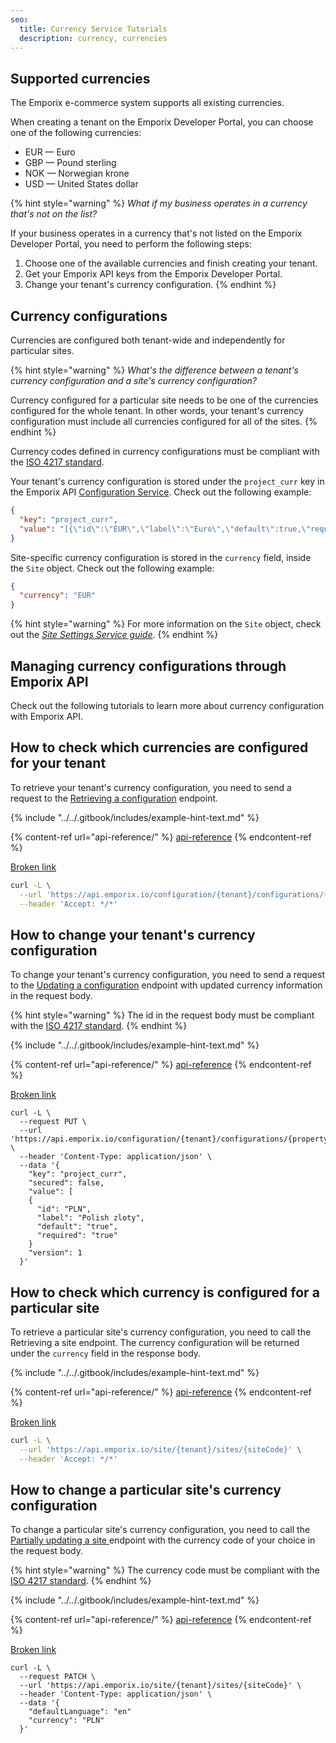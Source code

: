 ```yaml
---
seo:
  title: Currency Service Tutorials
  description: currency, currencies
---
```


## Supported currencies

The Emporix e-commerce system supports all existing currencies.

When creating a tenant on the Emporix Developer Portal, you can choose one of the following currencies:

* EUR — Euro
* GBP — Pound sterling
* NOK — Norwegian krone
* USD — United States dollar

{% hint style="warning" %}
_What if my business operates in a currency that's not on the list?_

If your business operates in a currency that's not listed on the Emporix Developer Portal, you need to perform the following steps:

1. Choose one of the available currencies and finish creating your tenant.
2. Get your Emporix API keys from the Emporix Developer Portal.
3. Change your tenant's currency configuration.
{% endhint %}

## Currency configurations

Currencies are configured both tenant-wide and independently for particular sites.

{% hint style="warning" %}
_What's the difference between a tenant's currency configuration and a site's currency configuration?_

Currency configured for a particular site needs to be one of the currencies configured for the whole tenant. In other words, your tenant's currency configuration must include all currencies configured for all of the sites.
{% endhint %}

Currency codes defined in currency configurations must be compliant with the [ISO 4217 standard](https://en.wikipedia.org/wiki/ISO_4217).

Your tenant's currency configuration is stored under the `project_curr` key in the Emporix API [Configuration Service](../../openapi/configuration/). Check out the following example:

```json
{
  "key": "project_curr",
  "value": "[{\"id\":\"EUR\",\"label\":\"Euro\",\"default\":true,\"required\":true},{\"id\":\"GBP\",\"label\":\"Pound sterling\",\"default\":false,\"required\":false}]"
}
```

Site-specific currency configuration is stored in the `currency` field, inside the `Site` object. Check out the following example:

```json
{
  "currency": "EUR"
}
```

{% hint style="warning" %}
For more information on the `Site` object, check out the [_Site Settings Service guide_](../../content/site-settings/).
{% endhint %}

## Managing currency configurations through Emporix API

Check out the following tutorials to learn more about currency configuration with Emporix API.

## How to check which currencies are configured for your tenant

To retrieve your tenant's currency configuration, you need to send a request to the [Retrieving a configuration](broken-reference) endpoint.

{% include "../../.gitbook/includes/example-hint-text.md" %}

{% content-ref url="api-reference/" %}
[api-reference](api-reference/)
{% endcontent-ref %}

[Broken link](broken-reference "mention")

```bash
curl -L \
  --url 'https://api.emporix.io/configuration/{tenant}/configurations/{propertyKey}' \
  --header 'Accept: */*'
```

## How to change your tenant's currency configuration

To change your tenant's currency configuration, you need to send a request to the [Updating a configuration](broken-reference) endpoint with updated currency information in the request body.

{% hint style="warning" %}
The id in the request body must be compliant with the [ISO 4217 standard](https://en.wikipedia.org/wiki/ISO_4217).
{% endhint %}

{% include "../../.gitbook/includes/example-hint-text.md" %}

{% content-ref url="api-reference/" %}
[api-reference](api-reference/)
{% endcontent-ref %}

[Broken link](broken-reference "mention")

```
curl -L \
  --request PUT \
  --url 'https://api.emporix.io/configuration/{tenant}/configurations/{propertyKey}' \
  --header 'Content-Type: application/json' \
  --data '{
    "key": "project_curr",
    "secured": false,
    "value": [
    {
      "id": "PLN",
      "label": "Polish zloty",
      "default": "true",
      "required": "true"
    }
    "version": 1
  }'
```

## How to check which currency is configured for a particular site

To retrieve a particular site's currency configuration, you need to call the Retrieving a site endpoint. The currency configuration will be returned under the `currency` field in the response body.

{% include "../../.gitbook/includes/example-hint-text.md" %}

{% content-ref url="api-reference/" %}
[api-reference](api-reference/)
{% endcontent-ref %}

[Broken link](broken-reference "mention")

```bash
curl -L \
  --url 'https://api.emporix.io/site/{tenant}/sites/{siteCode}' \
  --header 'Accept: */*'
```

## How to change a particular site's currency configuration

To change a particular site's currency configuration, you need to call the [Partially updating a site ](broken-reference)endpoint with the currency code of your choice in the request body.

{% hint style="warning" %}
The currency code must be compliant with the [ISO 4217 standard](https://en.wikipedia.org/wiki/ISO_4217).
{% endhint %}

{% include "../../.gitbook/includes/example-hint-text.md" %}

{% content-ref url="api-reference/" %}
[api-reference](api-reference/)
{% endcontent-ref %}

[Broken link](broken-reference "mention")

```
curl -L \
  --request PATCH \
  --url 'https://api.emporix.io/site/{tenant}/sites/{siteCode}' \
  --header 'Content-Type: application/json' \
  --data '{
    "defaultLanguage": "en"
    "currency": "PLN"
  }'
```
